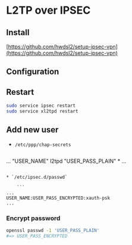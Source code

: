 # L2TP over IPSEC

## Install

[https://github.com/hwdsl2/setup-ipsec-vpn](https://github.com/hwdsl2/setup-ipsec-vpn)

## Configuration

## Restart

```sh
sudo service ipsec restart
sudo service xl2tpd restart
```


## Add new user

* `/etc/ppp/chap-secrets`

    ```
...
"USER_NAME"    l2tpd    "USER_PASS_PLAIN"    *
...
```

* `/etc/ipsec.d/passwd`

    ```
...
USER_NAME:USER_PASS_ENCRYPTED:xauth-psk
...
```

### Encrypt password

```sh
openssl passwd -1 'USER_PASS_PLAIN'
#=> USER_PASS_ENCRYPTED
```


